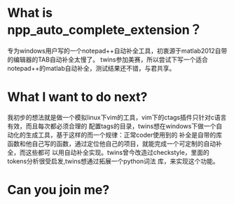 What is npp_auto_complete_extension？
===========================

专为windows用户写的一个notepad++自动补全工具，初衷源于matlab2012自带的编辑器的TAB自动补全太慢了。
twins参加美赛，所以尝试下写一个适合notepad++的matlab自动补全，测试结果还不错，与君共享。

What I want to do next?
===========================

我初步的想法就是做一个模拟linux下vim的工具，vim下的ctags插件只针对c语言有效，而且每次都必须合理的
配置tags的目录，twins想在windows下做一个自动化的生成工具，基于这样的而一个规律：正常coder使用到的
补全是自带的库函数和他自己写的函数，通过定位他自己的项目，就能完成一个可定制的自动补全，而这些都可
以用自动补全实现。twins曾今改造过checkstyle，里面的tokens分析很受启发,twins想通过拓展一个python词法
库，来实现这个功能。

Can you join me?
===========================